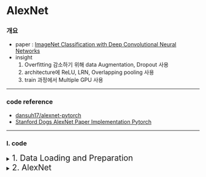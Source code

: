 # AlexNet


### 개요
- paper :  [ImageNet Classification with Deep Convolutional
Neural Networks](https://proceedings.neurips.cc/paper_files/paper/2012/file/c399862d3b9d6b76c8436e924a68c45b-Paper.pdf)
- insight
    1. Overfitting 감소하기 위해 data Augmentation, Dropout 사용
    2. architecture에 ReLU, LRN, Overlapping pooling 사용
    3. train 과정에서 Multiple GPU 사용

---
### code reference 
- [dansuh17/alexnet-pytorch](https://github.com/dansuh17/alexnet-pytorch/blob/d0c1b1c52296ffcbecfbf5b17e1d1685b4ca6744/model.py#L40)
- [Stanford Dogs AlexNet Paper Implementation Pytorch](https://www.kaggle.com/code/virajbagal/stanford-dogs-alexnet-paper-implementation-pytorch)

---
### Ⅰ.  code 
<details>
<summary><span style="font-size:150%">1. Data Loading and Preparation </span> </summary>
<div markdown="1">

<details>
<summary><span style="font-size:150%">1) Dataset </span> </summary>
<div markdown="1">

- dataset.py
- dataset : [stanford_dog_dataset](http://vision.stanford.edu/aditya86/ImageNetDogs/)
- dog classes: 120,  total images: 20580
- 이 중 data 수가 많은 5 개의 class에 대해 학습 (총 1160개)

    <img src = "./images/1.dataset_df_head.png" width = 250>
- data 수

    |train|val|test|
    |:---:|:---:|:---:|
    |652|128|290|
- y: onehot encoding

    <img src = "./images/1.dataset_y_onehot.png" width = 250>

</div>
</details>

<details>
<summary><span style="font-size:150%">2) data preprocessing </span> </summary>
<div markdown="1">

- datapreprocesing.py
- data Augmentation 

    ① randomResizedCrop + Horizontal Reflection
        
    ② PCA Color Augmentation (데이터의 50%만 수행)

    |  |ordinary |resize|centercrop|pac_augmentation|transform|
    |:---:|:---:|:---:|:---:|:---:|:---:|
    |img|<img src = "./images/1.dataset_ordinary_image.png" height = 200>|<img src = "./images/1.dataset_resize_256.png" height = 200>|<img src = "./images/1.dataset_centercrop.png" height = 200>|<img src = "./images/1.dataset_pca_aug.png" height = 200>|<img src = "./images/1.dataset_transform.png" height = 200>|
    |size|332*500|385*256| 256*256| 256*256| 224*224|

</div>
</details>

<details>
<summary><span style="font-size:150%">3) dataloader</span> </summary>
<div markdown="1">

- dataloader.py
- dataloader이용하여 batch size 만큼 data 분리

</div>
</details>

</div>
</details>




<details>
<summary><span style="font-size:150%">2. AlexNet</span> </summary>
<div markdown="1">
- model.py

- tretrained weight를 사용하기 위해 torchvision.models에서 제공하는 alexnet 사용
- pretrained model down : 
[AlexNet](https://www.kaggle.com/datasets/pytorch/alexnet)

- AlexNet Architecture
- <img src = "./images/2.alexnet_architecture.png" >

- train result

| parameter |  |
|:---:|:---:|
| epochs| 30|
| batch_size| 128|
| optimizer| SGD|
| lr_init| 0.01|
| lr_decay| 30|
| momentum| 0.9|
| epochs| 30|
|result|







---



- [Stanford Dogs AlexNet Paper Implementation Pytorch](https://www.kaggle.com/code/virajbagal/stanford-dogs-alexnet-paper-implementation-pytorch)